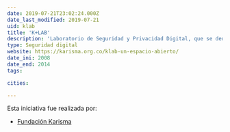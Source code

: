 ```yaml
---
date: 2019-07-21T23:02:24.000Z
date_last_modified: 2019-07-21
uid: klab
title: 'K+LAB'
description: 'Laboratorio de Seguridad y Privacidad Digital, que se dedica a analizar de forma no intrusiva algunas páginas web del estado, el acompañamiento a organizaciones de la sociedad civil colombiana para la sensibilización y el mejoramiento de su seguridad digital y proveer evidencia para la incidencia en políticas públicas.'
type: Seguridad digital
website: https://karisma.org.co/klab-un-espacio-abierto/
date_ini: 2008
date_end: 2014
tags:

cities: 

---
```


Esta iniciativa fue realizada por:

- [Fundación Karisma](/organizaciones/fundacion-karisma)
